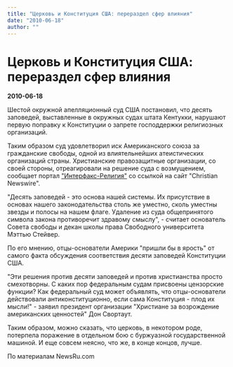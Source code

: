 ```yaml
---
title: "Церковь и Конституция США: перераздел сфер влияния"
date: "2010-06-18"
author: ""
---
```


# Церковь и Конституция США: перераздел сфер влияния

**2010-06-18** 

Шестой окружной апелляционный суд США постановил, что десять заповедей, выставленные в окружных судах штата Кентукки, нарушают первую поправку к Конституции о запрете господдержки религиозных организаций.

Таким образом суд удовлетворил иск Американского союза за гражданские свободы, одной из влиятельнейших атеистических организаций страны. Христианские правозащитные организации, со своей стороны, отреагировали на решение суда с возмущением, сообщает портал ["Интерфакс-Религия"](http://www.interfax-religion.ru/) со ссылкой на сайт "Christian Newswire".

"Десять заповедей - это основа нашей системы. Их присутствие в основах нашего законодательства столь же уместно, сколь уместны звезды и полосы на нашем флаге. Удаление из суда общепринятого символа закона противоречит здравому смыслу", - считает основатель Совета свободы и декан школы права Свободного университета Мэттью Стейвер.

По его мнению, отцы-основатели Америки "пришли бы в ярость" от самого факта обсуждения соответствия десяти заповедей Конституции США.

"Эти решения против десяти заповедей и против христианства просто смехотворны. С каких пор федеральным судам присвоены цензорские функции? Как федеральный суд может объявлять, что отцы-основатели действовали антиконституционно, если сама Конституция - плод их мысли!" - заявил президент организации "Христиане за возрождение американских ценностей" Дон Свортаут.

Таким образом, можно сказать, что церковь, в некотором роде, потерпела поражение в отдельном бою с буржуазной государственной машиной. И еще совсем неясно, что же, в конце концов, лучше.

По материалам NewsRu.com